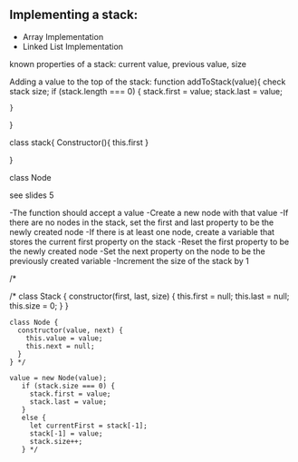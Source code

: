 
## Implementing a stack: 

 * Array Implementation
 * Linked List Implementation

known properties of a stack:
current value, previous value, size

Adding a value to the top of the stack:
function addToStack(value){
    check stack size;
    if (stack.length === 0) {
        stack.first = value;
        stack.last = value;

    }
}

class stack{
 Constructor(){
    this.first
 }

 }

 class Node

see slides 5

-The function should accept a value
-Create a new node with that value
-If there are no nodes in the stack, set the first and last property to be the newly created node
-If there is at least one node, create a variable that stores the current first property on the stack
-Reset the first property to be the newly created node
-Set the next property on the node to be the previously created variable
-Increment the size of the stack by 1

   /*   
   
   /*   class Stack {
      constructor(first, last, size) {
        this.first = null;
        this.last = null;
        this.size = 0;
      }
    }
  
    class Node {
      constructor(value, next) {
        this.value = value;
        this.next = null;
      }
    } */
   
    value = new Node(value);
       if (stack.size === 0) {
         stack.first = value;
         stack.last = value;
       }
       else {
         let currentFirst = stack[-1];
         stack[-1] = value;
         stack.size++;
       } */